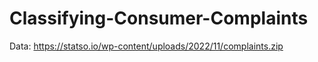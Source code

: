 # Classifying-Consumer-Complaints
Data: https://statso.io/wp-content/uploads/2022/11/complaints.zip
